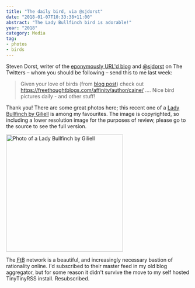 ```yaml
---
title: "The daily bird, via @sjdorst"
date: "2018-01-07T10:33:38+11:00"
abstract: "The Lady Bullfinch bird is adorable!"
year: "2018"
category: Media
tag:
- photos
- birds
---
```

Steven Dorst, writer of the [eponymously URL'd blog] and [@sjdorst] on The Twitters – whom you should be following – send this to me last week:

> Given your love of birds (from [blog post]) check out https://freethoughtblogs.com/affinity/author/caine/ …. Nice bird pictures daily - and other stuff!

Thank you! There are some great photos here; this recent one of a [Lady Bullfinch by Giliell] is among my favourites. The image is copyrighted, so including a lower resolution image for the purposes of review, please go to the source to see the full version.

<p><img src="https://rubenerd.com/files/2018/bullfinch@1x.jpg" srcset="https://rubenerd.com/files/2018/bullfinch@1x.jpg 1x, https://rubenerd.com/files/2018/bullfinch@2x.jpg 2x" alt="Photo of a Lady Bullfinch by Giliell" style="width:320px" /></p>

[category for the daily bird]: https://freethoughtblogs.com/affinity/category/birds/

The <abbr title="Free Thought Blogs">FtB</abbr> network is a beautiful, and increasingly necessary bastion of rationality online. I'd subscribed to their master feed in my old blog aggregator, but for some reason it didn't survive the move to my self hosted TinyTinyRSS install. Resubscribed.

[blog post]: https://rubenerd.com/the-red-backed-fairy-wren/
[eponymously URL'd blog]: https://sjdorst.wordpress.com
[@sjdorst]: https://twitter.com/sjdorst
[Lady Bullfinch by Giliell]: https://freethoughtblogs.com/affinity/2018/01/06/the-daily-bird-582/

